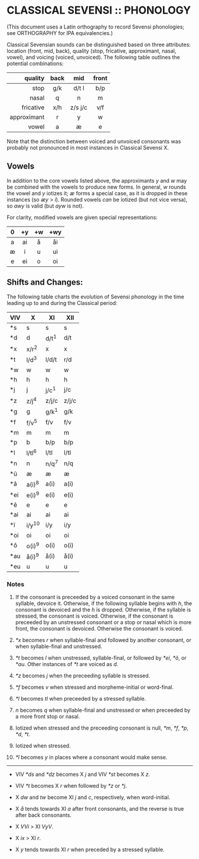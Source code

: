 #  CLASSICAL SEVENSI :: PHONOLOGY  #

(This document uses a Latin orthography to record Sevensi phonologies; see ORTHOGRAPHY for IPA equivalencies.)

Classical Sevensian sounds can be distinguished based on three attributes: location (front, mid, back), quality (stop, fricative, approximant, nasal, vowel), and voicing (voiced, unvoiced).
The following table outlines the potential combinations:

|     quality | back  |  mid  | front |
| ----------: | :---: | :---: | :---: |
|        stop |  g/k  | d/t l |  b/p  |
|       nasal |   q   |   n   |   m   |
|   fricative |  x/h  |z/s j/c|  v/f  |
| approximant |   r   |   y   |   w   |
|       vowel |   a   |   æ   |   e   |

Note that the distinction between voiced and unvoiced consonants was probably not pronounced in most instances in Classical Sevensi X.

##  Vowels  ##

In addition to the core vowels listed above, the approximants *y* and *w* may be combined with the vowels to produce new forms.
In general, *w* rounds the vowel and *y* iotizes it; *æ* forms a special case, as it is dropped in these instances (so *æy* > *i*).
Rounded vowels *can* be iotized (but not vice versa), so *awy* is valid (but *ayw* is not).

For clarity, modified vowels are given special representations:

|  0  | +y  | +w  | +wy |
| :-: | :-: | :-: | :-: |
|  a  |  ai |  å  |  åi |
|  æ  |  i  |  u  |  ui |
|  e  |  ei |  o  |  oi |

##  Shifts and Changes:  ##

The following table charts the evolution of Sevensi phonology in the time leading up to and during the Classical period:

| VIV |  X               | XI               | XII              |
| --- | ---------------- | ---------------- | ---------------- |
| \*s |  s               |  s               |  s               |
| \*d |  d               | d/t<sup>1</sup>  | d/t              |
| \*x | x/r<sup>2</sup>  |  x               |  x               |
| \*t | l/d<sup>3</sup>  |l/d/t             | r/d              |
| \*w |  w               |  w               |  w               |
| \*h |  h               |  h               |  h               |
| \*j |  j               | j/c<sup>1</sup>  | j/c              |
| \*z | z/j<sup>4</sup>  |z/j/c             |z/j/c             |
| \*g |  g               | g/k<sup>1</sup>  | g/k              |
| \*f | f/v<sup>5</sup>  | f/v              | f/v              |
| \*m |  m               |  m               |  m               |
| \*p |  b               | b/p              | b/p              |
| \*l |l/tl<sup>6</sup>  |l/tl              |l/tl              |
| \*n |  n               | n/q<sup>7</sup>  | n/q              |
| \*û |  æ               |  æ               |  æ               |
| \*â |a(i)<sup>8</sup>  |a(i)              |a(i)              |
|\*ei |e(i)<sup>9</sup>  |e(i)              |e(i)              |
| \*ê |  e               |  e               |  e               |
|\*ai | ai               | ai               | ai               |
| \*î | i/y<sup>10</sup> | i/y              | i/y              |
|\*oi | oi               | oi               | oi               |
| \*ô |o(i)<sup>9</sup>  |o(i)              |o(i)              |
|\*au |å(i)<sup>9</sup>  |å(i)              |å(i)              |
|\*eu |  u               |  u               |  u               |

###  Notes  ###

1. If the consonant is preceeded by a voiced consonant in the same syllable, devoice it.
    Otherwise, if the following syllable begins with _h_, the consonant is devoiced and the _h_ is dropped.
    Otherwise, if the syllable is stressed, the consonant is voiced.
    Otherwise, if the consonant is preceeded by an unstressed consonant or a stop or nasal which is more front, the consonant is devoiced.
    Otherwise the consonant is voiced.

2. _\*x_ becomes _r_ when syllable-final and followed by another consonant, or when syllable-final and unstressed.

3. _\*t_ becomes _l_ when unstressed, syllable-final, or followed by _\*ei_, _\*ô_, or _\*au_.
    Other instances of _\*t_ are voiced as _d_.

4. _\*z_ becomes _j_ when the preceeding syllable is stressed.

5. _\*f_ becomes _v_ when stressed and morpheme-initial or word-final.

6. _\*l_ becomes _tl_ when preceeded by a stressed syllable.

7. _n_ becomes _q_ when syllable-final and unstressed or when preceeded by a more front stop or nasal.

8. Iotized when stressed and the preceeding consonant is null, _\*m_, _\*f_, _\*p_, _\*d_, _\*t_.

9. Iotized when stressed.

10. _\*î_ becomes _y_ in places where a consonant would make sense.

---

- VIV _\*ds_ and _\*dz_ becomes X _j_ and VIV _\*st_ becomes X _z_.

- VIV _\*t_ becomes X _r_ when followed by _\*z_ or _\*j_.

- X _dw_ and _tw_ become XI _j_ and _c_, respectively, when word-initial.

- X _å_ tends towards XI _a_ after front consonants, and the reverse is true after back consonants.

- X _VVi_ > XI _VyV_.

- X _ix_ > XI _r_.

- X _y_ tends towards XI _r_ when preceded by a stressed syllable.
